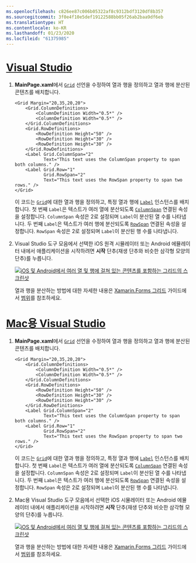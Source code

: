 ```yaml
---
ms.openlocfilehash: c826ee87c006b05322af8c9312bdf3120df8b357
ms.sourcegitcommit: 3f0e4f10e5def19122588bb05f26ab2baa9df6eb
ms.translationtype: HT
ms.contentlocale: ko-KR
ms.lasthandoff: 01/23/2020
ms.locfileid: "61375985"
---
```

# <a name="visual-studiotabvswin"></a>[Visual Studio](#tab/vswin)

1. **MainPage.xaml**에서 [`Grid`](xref:Xamarin.Forms.Grid) 선언을 수정하여 열과 행을 정의하고 열과 행에 분산된 콘텐츠를 배치합니다.

    ```xaml
    <Grid Margin="20,35,20,20">
        <Grid.ColumnDefinitions>
            <ColumnDefinition Width="0.5*" />
            <ColumnDefinition Width="0.5*" />
        </Grid.ColumnDefinitions>
        <Grid.RowDefinitions>
            <RowDefinition Height="50" />
            <RowDefinition Height="30" />
            <RowDefinition Height="30" />
        </Grid.RowDefinitions>
        <Label Grid.ColumnSpan="2"
               Text="This text uses the ColumnSpan property to span both columns." />
        <Label Grid.Row="1"
               Grid.RowSpan="2"
               Text="This text uses the RowSpan property to span two rows." />
    </Grid>
    ```

    이 코드는 [`Grid`](xref:Xamarin.Forms.Grid)에 대한 열과 행을 정의하고, 특정 열과 행에 [`Label`](xref:Xamarin.Forms.Label) 인스턴스를 배치합니다. 첫 번째 `Label`은 텍스트가 여러 열에 분산되도록 [`ColumnSpan`](xref:Xamarin.Forms.Grid.ColumnSpanProperty) 연결된 속성을 설정합니다. `ColumnSpan` 속성은 2로 설정되며 `Label`이 분산된 열 수를 나타냅니다. 두 번째 `Label`은 텍스트가 여러 행에 분산되도록 [`RowSpan`](xref:Xamarin.Forms.Grid.RowSpanProperty) 연결된 속성을 설정합니다. `RowSpan` 속성은 2로 설정되며 `Label`이 분산된 행 수를 나타냅니다.

1. Visual Studio 도구 모음에서 선택한 iOS 원격 시뮬레이터 또는 Android 에뮬레이터 내에서 애플리케이션을 시작하려면 **시작** 단추(재생 단추와 비슷한 삼각형 모양의 단추)를 누릅니다.

    [![iOS 및 Android에서 여러 열 및 행에 걸쳐 있는 콘텐츠를 포함하는 그리드의 스크린샷](../images/span-columns-rows.png "여러 열 및 행에 걸쳐 있는 콘텐츠를 포함하는 그리드")](../images/span-columns-rows-large.png#lightbox "여러 열 및 행에 걸쳐 있는 콘텐츠를 포함하는 그리드")

    열과 행을 분산하는 방법에 대한 자세한 내용은 [Xamarin.Forms 그리드](~/xamarin-forms/user-interface/layouts/grid.md) 가이드에서 [범위](~/xamarin-forms/user-interface/layouts/grid.md#spans)를 참조하세요.

# <a name="visual-studio-for-mactabvsmac"></a>[Mac용 Visual Studio](#tab/vsmac)

1. **MainPage.xaml**에서 [`Grid`](xref:Xamarin.Forms.Grid) 선언을 수정하여 열과 행을 정의하고 열과 행에 분산된 콘텐츠를 배치합니다.

    ```xaml
    <Grid Margin="20,35,20,20">
        <Grid.ColumnDefinitions>
            <ColumnDefinition Width="0.5*" />
            <ColumnDefinition Width="0.5*" />
        </Grid.ColumnDefinitions>
        <Grid.RowDefinitions>
            <RowDefinition Height="50" />
            <RowDefinition Height="30" />
            <RowDefinition Height="30" />
        </Grid.RowDefinitions>
        <Label Grid.ColumnSpan="2"
               Text="This text uses the ColumnSpan property to span both columns." />
        <Label Grid.Row="1"
               Grid.RowSpan="2"
               Text="This text uses the RowSpan property to span two rows." />
    </Grid>
    ```

    이 코드는 [`Grid`](xref:Xamarin.Forms.Grid)에 대한 열과 행을 정의하고, 특정 열과 행에 [`Label`](xref:Xamarin.Forms.Label) 인스턴스를 배치합니다. 첫 번째 `Label`은 텍스트가 여러 열에 분산되도록 [`ColumnSpan`](xref:Xamarin.Forms.Grid.ColumnSpanProperty) 연결된 속성을 설정합니다. `ColumnSpan` 속성은 2로 설정되며 `Label`이 분산된 열 수를 나타냅니다. 두 번째 `Label`은 텍스트가 여러 행에 분산되도록 [`RowSpan`](xref:Xamarin.Forms.Grid.RowSpanProperty) 연결된 속성을 설정합니다. `RowSpan` 속성은 2로 설정되며 `Label`이 분산된 행 수를 나타냅니다.

1. Mac용 Visual Studio 도구 모음에서 선택한 iOS 시뮬레이터 또는 Android 에뮬레이터 내에서 애플리케이션을 시작하려면 **시작** 단추(재생 단추와 비슷한 삼각형 모양의 단추)를 누릅니다.

    [![iOS 및 Android에서 여러 열 및 행에 걸쳐 있는 콘텐츠를 포함하는 그리드의 스크린샷](../images/span-columns-rows.png "여러 열 및 행에 걸쳐 있는 콘텐츠를 포함하는 그리드")](../images/span-columns-rows-large.png#lightbox "여러 열 및 행에 걸쳐 있는 콘텐츠를 포함하는 그리드")

    열과 행을 분산하는 방법에 대한 자세한 내용은 [Xamarin.Forms 그리드](~/xamarin-forms/user-interface/layouts/grid.md) 가이드에서 [범위](~/xamarin-forms/user-interface/layouts/grid.md#spans)를 참조하세요.
